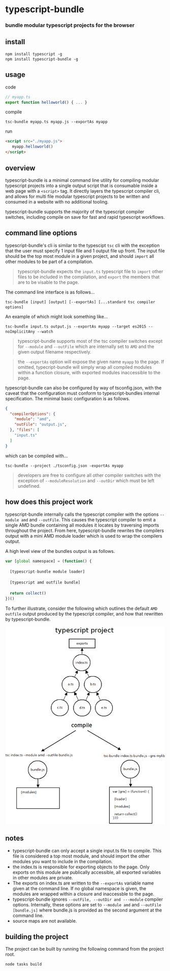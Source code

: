 # typescript-bundle
### bundle modular typescript projects for the browser
## install
```
npm install typescript -g
npm install typescript-bundle -g 
```
## usage
code
```typescript
// myapp.ts
export function helloworld() { ... }
```
compile
```
tsc-bundle myapp.ts myapp.js --exportAs myapp
```
run
```html
<script src="./myapp.js">
   myapp.helloworld()
</script>
```

## overview

typescript-bundle is a minimal command line utility for compiling modular typescript projects into a single output script that is consumable inside a web page with a ```<script>``` tag. It directly layers the typescript compiler cli, and allows for multi file modular typescript projects to be written and consumed in a website with no additional tooling. 

typescript-bundle supports the majority of the typescript compiler switches, including compile on save for fast and rapid typescript workflows. 

## command line options

typescript-bundle's cli is similar to the typescipt ```tsc``` cli with the exception that the user must specify 1 input file and 1 output
file up front. The input file should be the top most module in a given project, and should ```import``` all other modules to be part of a compilation.

> typescript-bundle expects the ```input.ts``` typescript file to ```import``` other files to be included in the compilation, and ```export``` the members that are to be visable to the page.

The command line interface is as follows...
```
tsc-bundle [input] [output] [--exportAs] [...standard tsc compiler options]
```
An example of which might look something like...
```
tsc-bundle input.ts output.js --exportAs myapp --target es2015 --noImplicitAny --watch
```
> typescript-bundle supports most of the tsc compiler switches except for ```--module``` and ```--outFile``` which are internally set to ```AMD``` and the given output filename respectively.

> the ```--exportAs``` option will expose the given name ```myapp``` to the page. If omitted, typecript-bundle will simply wrap all compiled modules within a function closure, with exported modules inaccessible to the page.

typescript-bundle can also be configured by way of tsconfig.json, with the caveat that the configuration must conform to typescript-bundles internal specification. The minimal basic configuration is as follows. 

```json
{
  "compilerOptions": {
    "module": "amd",
    "outFile": "output.js",
  }, "files": [
    "input.ts"
  ]
}
``` 
which can be compiled with...
```
tsc-bundle --project ./tsconfig.json -exportAs myapp
```
> developers are free to configure all other compiler switches with the exception of ```--moduleResolution``` and ```--outDir``` which must be left undefined.

## how does this project work

typescript-bundle internally calls the typescript compiler with the options ```--module amd``` and
```--outFile```. This causes the typescript compiler to emit a single AMD bundle containing all modules
it locates by traversing imports throughout the project. From here, typescript-bundle rewrites the 
compilers output with a mini AMD module loader which is used to wrap the compilers output.

A high level view of the bundles output is as follows.

```javascript
var [global namespace] = (function() {

  [typescript-bundle module loader]

  [typescript amd outfile bundle]

  return collect()
})()
```
To further illustrate, consider the following which outlines the default ```AMD outfile``` output
produced by the typescript compiler, and how that rewritten by typescript-bundle.

![diagram](./doc/diagram.png)

## notes

- typescript-bundle can only accept a single input.ts file to compile. This file is considered a top most module, 
and should import the other modules you want to include in the compilation.
- the index.ts is responsible for exporting objects to the page. Only exports on this module are publically accessible, 
all exported variables in other modules are private. 
- The exports on index.ts are written to the ```--exportAs``` variable name given at the command line. If no global 
namespace is given, the modules are wrapped within a closure and inaccessble to the page.
- typescript-bundle ignores ```--outFile, --outDir and ---module``` compiler options.  Internally, these options are set
to ```--module amd``` and ```--outFile [bundle.js]``` where bundle.js is provided as the second argument at the command line.
- source maps are not available. 

## building the project
The project can be built by running the following command from the project root.
```
node tasks build
```